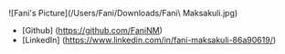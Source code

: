 ![Fani's Picture](/Users/Fani/Downloads/Fani\ Maksakuli.jpg) 

* [Github] (https://github.com/FaniNM)
* [LinkedIn] (https://www.linkedin.com/in/fani-maksakuli-86a90619/)

